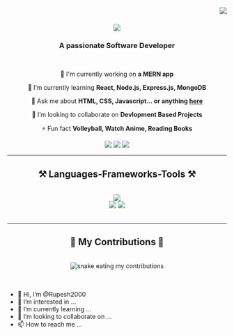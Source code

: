 <img align="right" src="![visitor badge](https://visitor-badge.laobi.icu/badge?page_id=Rupesh2000.Rupesh2000)"/>

<h1 align="center">
    <img src="https://readme-typing-svg.herokuapp.com/?front=Rightous&size=35&center=true&vCenter=true&width=500&height=70&duration=4000&lines=Hi+There!+👋;+I'm+Rupesh+Kumar!;" />
</h1>

<h3 align="center">A passionate Software Developer</h3>

<br/>

<div align="center">

 🔭 I'm currently working on **a MERN app**

 🌱 I’m currently learning **React, Node.js, Express.js, MongoDB**

 💬 Ask me about **HTML, CSS, Javascript... or anything [here](https://github.com/Rupesh2000/Rupesh2000/pulls)**

 💞️ I’m looking to collaborate on **Devlopment Based Projects**

 ⚡ Fun fact **Volleyball, Watch Anime, Reading Books**

</div>

<div align="center">
    <a herf="mailto:rupeshk.8986@gmail.com">
        <img src="https://img.shields.io/badge/Gmail-333333?style=for-the-badge&logo=gmail&logoColor=red" target="_blank" />
    </a>
    <a herf="https://www.linkedin.com/in/rupesh-kumar-b7a8b5212/" target="_blank">
        <img src="https://img.shields.io/badge/LinkedIn-0077B5?style=for-the-badge&logo=linkedin&logoColor=white" target="_blank" />
    </a>
    <a herf="https://github.com/Rupesh2000" target="_blank">
        <img src="https://img.shields.io/badge/GitHub-100000?style=for-the-badge&logo=github&logoColor=white" target="_blank" /> <!-- google-chrome, safari and other good icon options -->
    </a>
</div>

<hr/>

<h2 align="center">⚒️ Languages-Frameworks-Tools ⚒️</h2>
<br/>
<div align="center">
    <a herf="https://skillicons.dev">
        <img src="https://skillicons.dev/icons?i=java,nodejs,express,javascript,python,mongodb,cpp,c,github" /><br>
        <img src="https://skillicons.dev/icons?i=react,mysql,html,css,figma,git,vscode,angular" />
        <img src="https://skillicons.dev/icons?i=selenium,maven,jenkins,postman,gitlab" />
    </a>
</div>

<br/>
<hr/>

<div align="center">
    <h2>🐍 My Contributions 🐍</h2>
    <br>
    <img alt="snake eating my contributions" src="![snake gif](https://github.com/Rupesh2000/Rupesh2000/blob/output/github-contribution-grid-snake-gif)" />
    <br/><br/><br/>
</div>


- 👋 Hi, I’m @Rupesh2000
- 👀 I’m interested in ...
- 🌱 I’m currently learning ...
- 💞️ I’m looking to collaborate on ...
- 📫 How to reach me ...

<!---
Rupesh2000/Rupesh2000 is a ✨ special ✨ repository because its `README.md` (this file) appears on your GitHub profile.
You can click the Preview link to take a look at your changes.
--->
